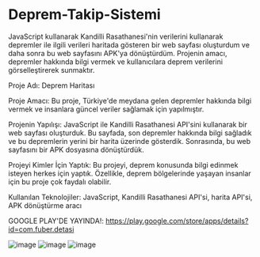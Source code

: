 # Deprem-Takip-Sistemi
JavaScript kullanarak Kandilli Rasathanesi'nin verilerini kullanarak depremler ile ilgili verileri haritada gösteren bir web sayfası oluşturdum ve daha sonra bu web sayfasını APK'ya dönüştürdüm. Projenin amacı, depremler hakkında bilgi vermek ve kullanıcılara deprem verilerini görselleştirerek sunmaktır.


Proje Adı: Deprem Haritası

Proje Amacı: Bu proje, Türkiye'de meydana gelen depremler hakkında bilgi vermek ve insanlara güncel veriler sağlamak için yapılmıştır.

Projenin Yapılışı: JavaScript ile Kandilli Rasathanesi API'sini kullanarak bir web sayfası oluşturduk. Bu sayfada, son depremler hakkında bilgi sağladık ve bu depremlerin yerini bir harita üzerinde gösterdik. Sonrasında, bu web sayfasını bir APK dosyasına dönüştürdük.

Projeyi Kimler İçin Yaptık: Bu projeyi, deprem konusunda bilgi edinmek isteyen herkes için yaptık. Özellikle, deprem bölgelerinde yaşayan insanlar için bu proje çok faydalı olabilir.

Kullanılan Teknolojiler: JavaScript, Kandilli Rasathanesi API'si, harita API'si, APK dönüştürme aracı

GOOGLE PLAY'DE YAYINDA!:
https://play.google.com/store/apps/details?id=com.fuber.detasi

![image](https://user-images.githubusercontent.com/83727951/220172372-17d34b33-53f1-426b-abcc-b571db46ae28.png)
![image](https://user-images.githubusercontent.com/83727951/220172439-5adb03e2-4b36-46f9-a2ab-82d6f7b1a9e4.png)
![image](https://user-images.githubusercontent.com/83727951/220172473-cb633ea9-6514-4911-a38e-5966d55d9be8.png)

